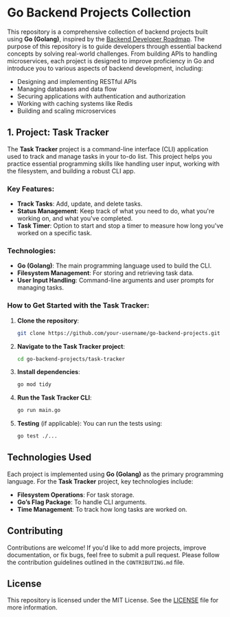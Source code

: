 # Go Backend Projects Collection

This repository is a comprehensive collection of backend projects built using **Go (Golang)**, inspired by the [Backend Developer Roadmap](https://roadmap.sh/backend/projects). The purpose of this repository is to guide developers through essential backend concepts by solving real-world challenges. From building APIs to handling microservices, each project is designed to improve proficiency in Go and introduce you to various aspects of backend development, including:

- Designing and implementing RESTful APIs
- Managing databases and data flow
- Securing applications with authentication and authorization
- Working with caching systems like Redis
- Building and scaling microservices

## 1. Project: Task Tracker

The **Task Tracker** project is a command-line interface (CLI) application used to track and manage tasks in your to-do list. This project helps you practice essential programming skills like handling user input, working with the filesystem, and building a robust CLI app.

### Key Features:

- **Track Tasks**: Add, update, and delete tasks.
- **Status Management**: Keep track of what you need to do, what you're working on, and what you've completed.
- **Task Timer**: Option to start and stop a timer to measure how long you've worked on a specific task.

### Technologies:

- **Go (Golang)**: The main programming language used to build the CLI.
- **Filesystem Management**: For storing and retrieving task data.
- **User Input Handling**: Command-line arguments and user prompts for managing tasks.

### How to Get Started with the Task Tracker:

1. **Clone the repository**:
    ```bash
    git clone https://github.com/your-username/go-backend-projects.git
    ```

2. **Navigate to the Task Tracker project**:
    ```bash
    cd go-backend-projects/task-tracker
    ```

3. **Install dependencies**:
    ```bash
    go mod tidy
    ```

4. **Run the Task Tracker CLI**:
    ```bash
    go run main.go
    ```

5. **Testing** (if applicable):
    You can run the tests using:
    ```bash
    go test ./...
    ```

## Technologies Used

Each project is implemented using **Go (Golang)** as the primary programming language. For the **Task Tracker** project, key technologies include:

- **Filesystem Operations**: For task storage.
- **Go’s Flag Package**: To handle CLI arguments.
- **Time Management**: To track how long tasks are worked on.

## Contributing

Contributions are welcome! If you'd like to add more projects, improve documentation, or fix bugs, feel free to submit a pull request. Please follow the contribution guidelines outlined in the `CONTRIBUTING.md` file.

## License

This repository is licensed under the MIT License. See the [LICENSE](LICENSE) file for more information.
